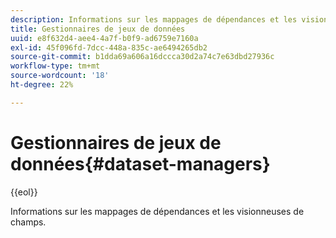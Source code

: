 ```yaml
---
description: Informations sur les mappages de dépendances et les visionneuses de champs.
title: Gestionnaires de jeux de données
uuid: e8f632d4-aee4-4a7f-b0f9-ad6759e7160a
exl-id: 45f096fd-7dcc-448a-835c-ae6494265db2
source-git-commit: b1dda69a606a16dccca30d2a74c7e63dbd27936c
workflow-type: tm+mt
source-wordcount: '18'
ht-degree: 22%

---
```


# Gestionnaires de jeux de données{#dataset-managers}

{{eol}}

Informations sur les mappages de dépendances et les visionneuses de champs.
